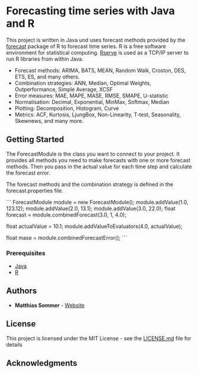 # Forecasting time series with Java and R

This project is written in Java und uses forecast methods provided by the [forecast](https://cran.r-project.org/web/packages/forecast/forecast.pdf) package of R to forecast time series. R is a free software environment for statistical computing. [Rserve](https://www.rforge.net/Rserve/) is used as a TCP/IP server to run R libraries from within Java.

- Forecast methods: ARIMA, BATS, MEAN, Random Walk, Croston, DES, ETS, ES, and many others.
- Combination strategies: ANN, Median, Optimal Weights, Outperformance, Simple Average, XCSF
- Error measures: MAE, MAPE, MASE, RMSE, SMAPE, U-statistic
- Normalisation: Decimal, Exponential, MinMax, Softmax, Median
- Plotting: Decomposition, Histogram, Curve
- Metrics: ACF, Kurtosis, LjungBox, Non-Linearity, T-test, Seasonality, Skewnews, and many more.

## Getting Started

The ForecastModule is the class you want to connect to your project. It provides all methods you need to make forecasts with one or more forecast methods. Then you pass in the actual value for each time step and calculate the forecast error.

The forecast methods and the combination strategy is defined in the forecast.properties file.

´´´
ForecastModule module = new ForecastModule();
module.addValue(1.0, 123.12);
module.addValue(2.0, 13.1);
module.addValue(3.0, 22.0);
float forecast = module.combinedForecast(3.0, 1, 4.0);

float actualValue = 10.1;
module.addValueToEvaluators(4.0, actualValue);

float mase = module.combinedForecastError();
´´´

### Prerequisites

- [Java](https://www.java.com/de/)
- [R](https://www.r-project.org/)

## Authors

* **Matthias Sommer**  - [Website](https://www.matthiassommer.it)


## License

This project is licensed under the MIT License - see the [LICENSE.md](LICENSE.md) file for details

## Acknowledgments

